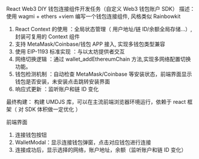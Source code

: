 React Web3 DIY 钱包连接组件开发任务（自定义 Web3 钱包账户 SDK）
描述：使用 wagmi + ethers +viem 编写一个钱包连接组件, 风格类似 Rainbowkit

1. React Context 的使用 ：全局状态管理（ 用户地址/链 ID/余额全局存储...）,封装可复用的 Context 组件
2. 支持 MetaMask/Coinbase/钱包 APP 接入, 实现多钱包类型兼容
3. 使用 EIP-1193 标准实现 ：与以太坊提供者交互
4. 网络切换逻辑 ：通过 wallet_addEthereumChain 方法,实现多网络配置切换功能。
5. 钱包检测机制 ：自动检查 MetaMask/Coinbase 等安装状态，前端界面显示钱包是否安装，未安装点击跳转安装界面
6. 响应式更新 ：监听账户和链 ID 变化

最终构建： 构建 UMDJS 库，可以在主流前端浏览器环境运行，依赖于 react 框架（ 对 SDK 体积做一定优化 ）

前端界面

1. 连接钱包按钮
2. WalletModal：显示连接钱包弹窗，点击对应钱包进行连接
3. 连接成功后，显示选择的网络，账户地址，余额（监听账户和链 ID 变化）

